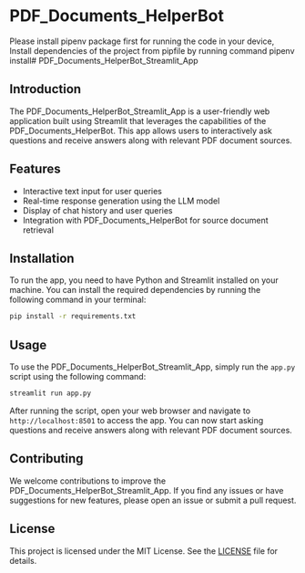 # PDF_Documents_HelperBot

Please install pipenv package first for running the code in your device, 
Install dependencies of the project from pipfile by running command pipenv install# PDF_Documents_HelperBot_Streamlit_App

## Introduction
The PDF_Documents_HelperBot_Streamlit_App is a user-friendly web application built using Streamlit that leverages the capabilities of the PDF_Documents_HelperBot. This app allows users to interactively ask questions and receive answers along with relevant PDF document sources.

## Features
- Interactive text input for user queries
- Real-time response generation using the LLM model
- Display of chat history and user queries
- Integration with PDF_Documents_HelperBot for source document retrieval

## Installation
To run the app, you need to have Python and Streamlit installed on your machine. You can install the required dependencies by running the following command in your terminal:

```bash
pip install -r requirements.txt
```

## Usage
To use the PDF_Documents_HelperBot_Streamlit_App, simply run the `app.py` script using the following command:

```bash
streamlit run app.py
```

After running the script, open your web browser and navigate to `http://localhost:8501` to access the app. You can now start asking questions and receive answers along with relevant PDF document sources.

## Contributing
We welcome contributions to improve the PDF_Documents_HelperBot_Streamlit_App. If you find any issues or have suggestions for new features, please open an issue or submit a pull request.

## License
This project is licensed under the MIT License. See the [LICENSE](LICENSE) file for details.